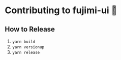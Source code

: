 # Contributing to fujimi-ui :tada:

## How to Release

1. `yarn build`
2. `yarn versionup`
3. `yarn release`
